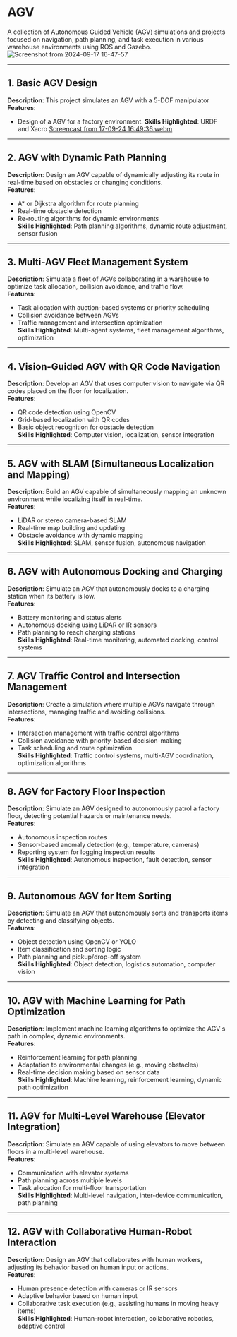 # AGV

A collection of Autonomous Guided Vehicle (AGV) simulations and projects focused on navigation, path planning, and task execution in various warehouse environments using ROS and Gazebo.
![Screenshot from 2024-09-17 16-47-57](https://github.com/user-attachments/assets/5ee44f0b-cf96-4c01-916c-0fcd252d295a)

---

## 1. Basic AGV Design
**Description**: This project simulates an AGV with a 5-DOF manipulator  
**Features**:
- Design of a AGV for a factory environment.
**Skills Highlighted**: URDF and Xacro
[Screencast from 17-09-24 16:49:36.webm](https://github.com/user-attachments/assets/29d1c129-efe5-4208-a264-93a7cc09d944)

---

## 2. AGV with Dynamic Path Planning
**Description**: Design an AGV capable of dynamically adjusting its route in real-time based on obstacles or changing conditions.  
**Features**:
- A* or Dijkstra algorithm for route planning
- Real-time obstacle detection
- Re-routing algorithms for dynamic environments  
**Skills Highlighted**: Path planning algorithms, dynamic route adjustment, sensor fusion

---

## 3. Multi-AGV Fleet Management System
**Description**: Simulate a fleet of AGVs collaborating in a warehouse to optimize task allocation, collision avoidance, and traffic flow.  
**Features**:
- Task allocation with auction-based systems or priority scheduling
- Collision avoidance between AGVs
- Traffic management and intersection optimization  
**Skills Highlighted**: Multi-agent systems, fleet management algorithms, optimization

---

## 4. Vision-Guided AGV with QR Code Navigation
**Description**: Develop an AGV that uses computer vision to navigate via QR codes placed on the floor for localization.  
**Features**:
- QR code detection using OpenCV
- Grid-based localization with QR codes
- Basic object recognition for obstacle detection  
**Skills Highlighted**: Computer vision, localization, sensor integration

---

## 5. AGV with SLAM (Simultaneous Localization and Mapping)
**Description**: Build an AGV capable of simultaneously mapping an unknown environment while localizing itself in real-time.  
**Features**:
- LiDAR or stereo camera-based SLAM
- Real-time map building and updating
- Obstacle avoidance with dynamic mapping  
**Skills Highlighted**: SLAM, sensor fusion, autonomous navigation

---

## 6. AGV with Autonomous Docking and Charging
**Description**: Simulate an AGV that autonomously docks to a charging station when its battery is low.  
**Features**:
- Battery monitoring and status alerts
- Autonomous docking using LiDAR or IR sensors
- Path planning to reach charging stations  
**Skills Highlighted**: Real-time monitoring, automated docking, control systems

---

## 7. AGV Traffic Control and Intersection Management
**Description**: Create a simulation where multiple AGVs navigate through intersections, managing traffic and avoiding collisions.  
**Features**:
- Intersection management with traffic control algorithms
- Collision avoidance with priority-based decision-making
- Task scheduling and route optimization  
**Skills Highlighted**: Traffic control systems, multi-AGV coordination, optimization algorithms

---

## 8. AGV for Factory Floor Inspection
**Description**: Simulate an AGV designed to autonomously patrol a factory floor, detecting potential hazards or maintenance needs.  
**Features**:
- Autonomous inspection routes
- Sensor-based anomaly detection (e.g., temperature, cameras)
- Reporting system for logging inspection results  
**Skills Highlighted**: Autonomous inspection, fault detection, sensor integration

---

## 9. Autonomous AGV for Item Sorting
**Description**: Simulate an AGV that autonomously sorts and transports items by detecting and classifying objects.  
**Features**:
- Object detection using OpenCV or YOLO
- Item classification and sorting logic
- Path planning and pickup/drop-off system  
**Skills Highlighted**: Object detection, logistics automation, computer vision

---

## 10. AGV with Machine Learning for Path Optimization
**Description**: Implement machine learning algorithms to optimize the AGV's path in complex, dynamic environments.  
**Features**:
- Reinforcement learning for path planning
- Adaptation to environmental changes (e.g., moving obstacles)
- Real-time decision making based on sensor data  
**Skills Highlighted**: Machine learning, reinforcement learning, dynamic path optimization

---

## 11. AGV for Multi-Level Warehouse (Elevator Integration)
**Description**: Simulate an AGV capable of using elevators to move between floors in a multi-level warehouse.  
**Features**:
- Communication with elevator systems
- Path planning across multiple levels
- Task allocation for multi-floor transportation  
**Skills Highlighted**: Multi-level navigation, inter-device communication, path planning

---

## 12. AGV with Collaborative Human-Robot Interaction
**Description**: Design an AGV that collaborates with human workers, adjusting its behavior based on human input or actions.  
**Features**:
- Human presence detection with cameras or IR sensors
- Adaptive behavior based on human input
- Collaborative task execution (e.g., assisting humans in moving heavy items)  
**Skills Highlighted**: Human-robot interaction, collaborative robotics, adaptive control
